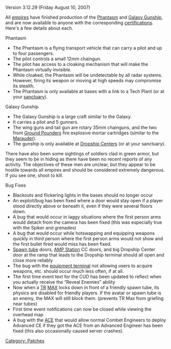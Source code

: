 Version 3.12.29 (Friday August 10, 2007)

All [empires](/empire "wikilink") have finished production of the
[Phantasm](/Phantasm "wikilink") and [Galaxy
Gunship](/Galaxy_Gunship "wikilink"), and are now available to anyone
with the corresponding [certifications](/certifications "wikilink").
Here's a few details about each.

Phantasm

- The Phantasm is a flying transport vehicle that can carry a pilot
  and up to four passengers.
- The pilot controls a small 12mm chaingun.
- The pilot has access to a cloaking mechanism that will make the
  Phantasm virtually invisible.
- While cloaked, the Phantasm will be undetectable by all radar
  systems. However, firing its weapon or moving at high speeds may
  compromise its stealth.
- The Phantasm is only available at bases with a link to a Tech Plant
  (or at your [sanctuary](/sanctuary "wikilink")).

Galaxy Gunship

- The Galaxy Gunship is a large craft similar to the Galaxy.
- It carries a pilot and 5 gunners.
- The wing guns and tail gun are rotary 35mm chainguns, and the two
  front [Ground Pounders](/Ground_Pounder "wikilink") fire explosive
  mortar cartridges (similar to the [Marauder](/Marauder "wikilink")).
- The gunship is only available at [Dropship
  Centers](/Dropship_Center "wikilink") (or at your sanctuary).

There have also been some sightings of soldiers clad in green armor, but
they seem to be in hiding as there have been no recent reports of any
activity. The objectives of these men are unclear, but they appear to be
hostile towards all empires and should be considered extremely
dangerous. If you see one, shoot to kill.

Bug Fixes

- Blackouts and flickering lights in the bases should no longer occur
- An exploit/bug has been fixed where a door would stay open if a
  player stood directly above or beneath it, even if they were several
  floors down.
- A bug that would occur in laggy situations where the first person
  arms would detach from the camera has been fixed (this was
  especially true with the Spiker and grenades)
- A bug that would occur while hotswapping and equipping weapons
  quickly in third person where the first person arms would not show
  and the first bullet fired would miss has been fixed.
- [Spawn tube](/Spawn_tube "wikilink") doors, [AMP
  Station](/Amp_Station "wikilink") CC doors, and big Dropship Center
  door at the ramp that leads to the Dropship terminal should all open
  and close more reliably
- The bug with the [equipment terminal](/equipment_terminal "wikilink")
  not allowing users to acquire weapons, etc. should occur much less
  often, if at all.
- The first time event text for the CUD has been updated to reflect
  when you actually receive the “Reveal Enemies” ability
- Now when a [TR](/TR "wikilink") [MAX](/MAX "wikilink") locks down in
  front of a friendly spawn tube, its physics are disabled for
  friendly players. If the avatar or spawn tube is an enemy, the MAX
  will still block them. (prevents TR Max from griefing near tubes)
- First time event notifications can now be closed while viewing the
  overhead map
- A bug with the [ACE](/ACE "wikilink") that would allow normal Combet
  Engineers to deploy Advanced CE if they got the ACE from an Advanced
  Engineer has been fixed (this also occasionally caused server
  crashes).

[Category: Patches](/Category:_Patches "wikilink")
